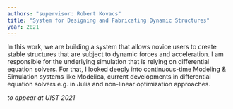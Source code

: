 ```yaml
---
authors: "supervisor: Robert Kovacs"
title: "System for Designing and Fabricating Dynamic Structures"
year: 2021
---
```


In this work, we are building a system that allows novice users to create stable structures that are subject to dynamic forces and acceleration.
I am responsible for the underlying simulation that is relying on differential equation solvers. For that, I looked deeply into continuous-time Modeling & Simulation systems like Modelica, current developments in differential equation solvers e.g. in Julia and non-linear optimization approaches.

*to appear at UIST 2021*